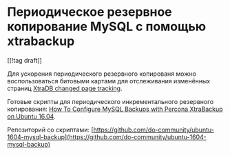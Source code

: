 Периодическое резервное копирование MySQL с помощью xtrabackup
==============================================================

[[!tag draft]]

Для ускорения периодического резервного копированя можно воспользоваться битовыми картами для отслеживания изменённых страниц [XtraDB changed page tracking](https://www.percona.com/doc/percona-server/5.6/management/changed_page_tracking.html).

Готовые скрипты для периодического инкрементального резервного копирования: [How To Configure MySQL Backups with Percona XtraBackup on Ubuntu 16.04](https://www.digitalocean.com/community/tutorials/how-to-configure-mysql-backups-with-percona-xtrabackup-on-ubuntu-16-04).

Репозиторий со скриптами: [https://github.com/do-community/ubuntu-1604-mysql-backup](https://github.com/do-community/ubuntu-1604-mysql-backup)
